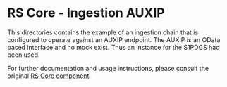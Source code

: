 # RS Core - Ingestion AUXIP

This directories contains the example of an ingestion chain that is configured to operate against an AUXIP endpoint. The AUXIP is an OData based interface and no mock exist. Thus an instance for the S1PDGS had been used. 

For further documentation and usage instructions, please consult the original [RS Core component](/processing-common/ingestion).